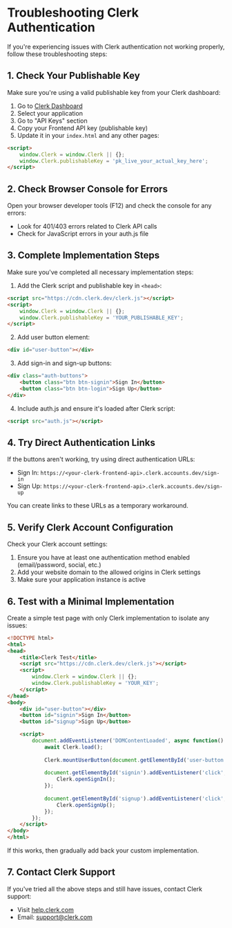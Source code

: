 # Troubleshooting Clerk Authentication

If you're experiencing issues with Clerk authentication not working properly, follow these troubleshooting steps:

## 1. Check Your Publishable Key

Make sure you're using a valid publishable key from your Clerk dashboard:

1. Go to [Clerk Dashboard](https://dashboard.clerk.com)
2. Select your application
3. Go to "API Keys" section
4. Copy your Frontend API key (publishable key)
5. Update it in your `index.html` and any other pages:

```html
<script>
    window.Clerk = window.Clerk || {};
    window.Clerk.publishableKey = 'pk_live_your_actual_key_here';
</script>
```

## 2. Check Browser Console for Errors

Open your browser developer tools (F12) and check the console for any errors:

- Look for 401/403 errors related to Clerk API calls
- Check for JavaScript errors in your auth.js file

## 3. Complete Implementation Steps

Make sure you've completed all necessary implementation steps:

1. Add the Clerk script and publishable key in `<head>`:
```html
<script src="https://cdn.clerk.dev/clerk.js"></script>
<script>
    window.Clerk = window.Clerk || {};
    window.Clerk.publishableKey = 'YOUR_PUBLISHABLE_KEY';
</script>
```

2. Add user button element:
```html
<div id="user-button"></div>
```

3. Add sign-in and sign-up buttons:
```html
<div class="auth-buttons">
    <button class="btn btn-signin">Sign In</button>
    <button class="btn btn-login">Sign Up</button>
</div>
```

4. Include auth.js and ensure it's loaded after Clerk script:
```html
<script src="auth.js"></script>
```

## 4. Try Direct Authentication Links

If the buttons aren't working, try using direct authentication URLs:

- Sign In: `https://<your-clerk-frontend-api>.clerk.accounts.dev/sign-in`
- Sign Up: `https://<your-clerk-frontend-api>.clerk.accounts.dev/sign-up`

You can create links to these URLs as a temporary workaround.

## 5. Verify Clerk Account Configuration

Check your Clerk account settings:

1. Ensure you have at least one authentication method enabled (email/password, social, etc.)
2. Add your website domain to the allowed origins in Clerk settings
3. Make sure your application instance is active

## 6. Test with a Minimal Implementation

Create a simple test page with only Clerk implementation to isolate any issues:

```html
<!DOCTYPE html>
<html>
<head>
    <title>Clerk Test</title>
    <script src="https://cdn.clerk.dev/clerk.js"></script>
    <script>
        window.Clerk = window.Clerk || {};
        window.Clerk.publishableKey = 'YOUR_KEY';
    </script>
</head>
<body>
    <div id="user-button"></div>
    <button id="signin">Sign In</button>
    <button id="signup">Sign Up</button>

    <script>
        document.addEventListener('DOMContentLoaded', async function() {
            await Clerk.load();
            
            Clerk.mountUserButton(document.getElementById('user-button'));
            
            document.getElementById('signin').addEventListener('click', function() {
                Clerk.openSignIn();
            });
            
            document.getElementById('signup').addEventListener('click', function() {
                Clerk.openSignUp();
            });
        });
    </script>
</body>
</html>
```

If this works, then gradually add back your custom implementation.

## 7. Contact Clerk Support

If you've tried all the above steps and still have issues, contact Clerk support:

- Visit [help.clerk.com](https://help.clerk.com)
- Email: support@clerk.com 